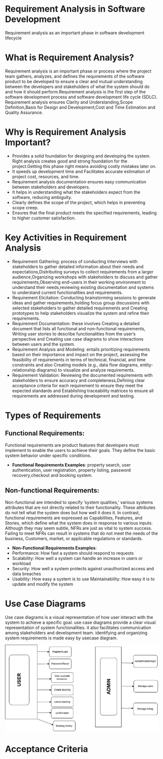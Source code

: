 # Requirement Analysis in Software Development

Requirement analysis as an important phase in software development lifecycle 

# What is Requirement Analysis?

Requirement analysis is an important phase or process where the project team gathers, analyzes, and defines the requirements of the software product to be developed to ensure a clear and mutual understanding between  the developers and stakeholders of what the system should do and how it should perform.Requirement analysis is the first step of the software development process and software development life cycle (SDLC). Requirement analysis ensures Clarity and Understanding,Scope Definition,Basis for Design and Development,Cost and Time Estimation and Quality Assurance.

# Why is Requirement Analysis Important?

- Provides a solid foundation for designing and developing the system. Right analysis creates good and strong foundation for the project.Getting this phase right means avoiding costly mistakes later on.
- It speeds up development time and Facilitates accurate estimation of project cost, resources, and time.
- Requirement analysis documentation ensures easy communication between stakeholders and developers.
- It helps in understanding what the stakeholders expect from the software, reducing ambiguity.
- Clearly defines the scope of the project, which helps in preventing scope creep.
- Ensures that the final product meets the specified requirements, leading to higher customer satisfaction.

# Key Activities in Requirement Analysis

- Requirement Gathering: process of conducting Interviews  with stakeholders to gather detailed information about their needs and expectations,Distributing surveys to collect requirements from a larger audience,Organizing workshops with stakeholders to discuss and gather requirements,Observing end-users in their working environment to understand their needs,reviewing existing documentation and systems to understand current functionalities and requirements.
- Requirement Elicitation: Conducting brainstorming sessions to generate ideas and gather requirements,holding focus group discussions with selected stakeholders to gather detailed requirements and Creating prototypes to help stakeholders visualize the system and refine their requirements.
- Requirement Documentation: these involves Creating a detailed document that lists all functional and non-functional requirements, Writing user stories to describe functionalities from the user’s perspective and Creating use case diagrams to show interactions between users and the system.
- Requirement Analysis and Modeling: entails prioritizing requirements based on their importance and impact on the project, assessing the feasibility of requirements in terms of technical, financial, and time constraints and also Creating models (e.g., data flow diagrams, entity-relationship diagrams) to visualize and analyze requirements.
- Requirement Validation: Reviewing the documented requirements with stakeholders to ensure accuracy and completeness,Defining clear acceptance criteria for each requirement to ensure they meet the expected standards and Establishing traceability matrices to ensure all requirements are addressed during development and testing.


# Types of Requirements

##  Functional Requirements:
 Functional requirements are product features that developers must implement to enable the users to achieve their goals. They define the basic system behavior under specific conditions.
- **Functional Requirements Examples**: property search, user authentication, user registration, property listing, password recovery,checkout and booking system.
## Non-functional Requirements: 
Non-functional are intended to specify ‘system qualities,’ various systems attributes that are not directly related to their functionality. These attributes do not tell what the system does but how well it does it. In contrast, functional requirements are expressed as Capabilities, Features, and Stories, which define what the system does in response to various inputs. Although they may seem subtle, NFRs are just as vital to system success. Failing to meet NFRs can result in systems that do not meet the needs of the business, Customers, market, or applicable regulations or standards.
- **Non-Functional Requirements Examples**:
- Performance: How fast a system should respond to requests
-  Scalability: How well a system can handle an increase in users or workload
-  Security: How well a system protects against unauthorized access and data breaches
-  Usability: How easy a system is to use Maintainability: How easy it is to update and modify the system
  
# Use Case Diagrams
 Use case diagrams is a visual representation of how user interact with the system to achieve a specific goal. use case diagrams provide a clear visual representation of system functionalities. it also facilitates communication among stakeholders and development team. identifying and organizing system requirements is made easy by usecase diagram.

 ![Use case diagram](alx-booking-uc.png)



# Acceptance Criteria
 





